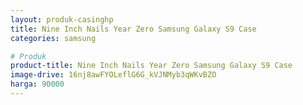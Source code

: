 ```yaml
---
layout: produk-casinghp
title: Nine Inch Nails Year Zero Samsung Galaxy S9 Case
categories: samsung

# Produk
product-title: Nine Inch Nails Year Zero Samsung Galaxy S9 Case
image-drive: 16nj8awFYOLeflG6G_kVJNMyb3qWKvBZO
harga: 90000
---
```

